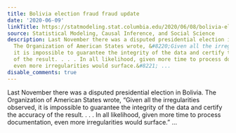 ```yaml
---
title: Bolivia election fraud fraud update
date: '2020-06-09'
linkTitle: https://statmodeling.stat.columbia.edu/2020/06/08/bolivia-election-fraud-fraud-update/
source: Statistical Modeling, Causal Inference, and Social Science
description: Last November there was a disputed presidential election in Bolivia.
  The Organization of American States wrote, &#8220;Given all the irregularities observed,
  it is impossible to guarantee the integrity of the data and certify the accuracy
  of the result. . . . In all likelihood, given more time to process documentation,
  even more irregularities would surface.&#8221; ...
disable_comments: true
---
```

Last November there was a disputed presidential election in Bolivia. The Organization of American States wrote, &#8220;Given all the irregularities observed, it is impossible to guarantee the integrity of the data and certify the accuracy of the result. . . . In all likelihood, given more time to process documentation, even more irregularities would surface.&#8221; ...
